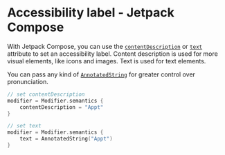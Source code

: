 # Accessibility label - Jetpack Compose

With Jetpack Compose, you can use the [`contentDescription`](https://developer.android.com/reference/kotlin/androidx/compose/ui/semantics/package-summary#(androidx.compose.ui.semantics.SemanticsPropertyReceiver).contentDescription()) or [`text`](https://developer.android.com/reference/kotlin/androidx/compose/ui/semantics/package-summary#(androidx.compose.ui.semantics.SemanticsPropertyReceiver).text()) attribute to set an accessibility label.
Content description is used for more visual elements, like icons and images. Text is used for text elements.

You can pass any kind of [`AnnotatedString`](https://developer.android.com/reference/kotlin/androidx/compose/ui/text/AnnotatedString) for greater control over pronunciation.

```kotlin
// set contentDescription
modifier = Modifier.semantics {
    contentDescription = "Appt"
}

// set text
modifier = Modifier.semantics {
    text = AnnotatedString("Appt")
}
```
